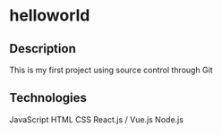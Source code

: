 # helloworld

## Description
This is my first project using source control through Git

## Technologies
JavaScript
HTML
CSS
React.js / Vue.js
Node.js